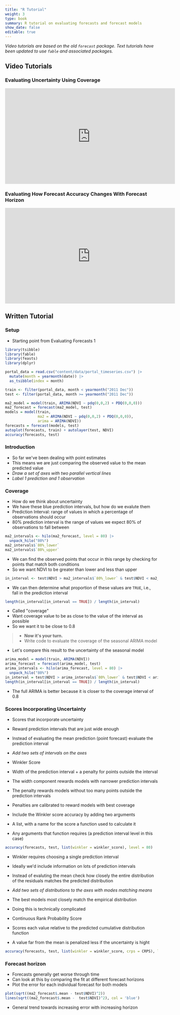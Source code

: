 ```yaml
---
title: "R Tutorial"
weight: 3
type: book
summary: R tutorial on evaluating forecasts and forecast models
show_date: false
editable: true
---
```


*Video tutorials are based on the old `forecast` package.*
*Text tutorials have been updated to use `fable` and associated packages.*

## Video Tutorials

### Evaluating Uncertainty Using Coverage

<iframe width="560" height="315" src="https://www.youtube.com/embed/hGlnIVYFUgg" frameborder="0" allow="accelerometer; autoplay; clipboard-write; encrypted-media; gyroscope; picture-in-picture" allowfullscreen></iframe>

### Evaluating How Forecast Accuracy Changes With Forecast Horizon

<iframe width="560" height="315" src="https://www.youtube.com/embed/DHOfUYLnshA" frameborder="0" allow="accelerometer; autoplay; clipboard-write; encrypted-media; gyroscope; picture-in-picture" allowfullscreen></iframe>

## Written Tutorial

### Setup

* Starting point from Evaluating Forecasts 1

```r
library(tsibble)
library(fable)
library(feasts)
library(dplyr)

portal_data = read.csv("content/data/portal_timeseries.csv") |>
  mutate(month = yearmonth(date)) |>
  as_tsibble(index = month)

train <- filter(portal_data, month < yearmonth("2011 Dec"))
test <- filter(portal_data, month >= yearmonth("2011 Dec"))

ma2_model = model(train, ARIMA(NDVI ~ pdq(0,0,2) + PDQ(0,0,0)))
ma2_forecast = forecast(ma2_model, test)
models = model(train,
               ma2 = ARIMA(NDVI ~ pdq(0,0,2) + PDQ(0,0,0)),
               arima = ARIMA(NDVI))
forecasts = forecast(models, test)
autoplot(forecasts, train) + autolayer(test, NDVI)
accuracy(forecasts, test)
```

### Introduction

* So far we've been dealing with point estimates
* This means we are just comparing the observed value to the mean predicted value
* _Draw a set of axes with two parallel vertical lines_
* _Label 1 prediction and 1 observation_

### Coverage

* How do we think about uncertainty
* We have these blue prediction intervals, but how do we evalute them
* Prediction Interval: range of values in which a percentage of observations
  should occur
* 80% prediction interval is the range of values we expect 80% of observations to fall between

```r
ma2_intervals <- hilo(ma2_forecast, level = 80) |>
  unpack_hilo("80%")
ma2_intervals$`80%_lower`
ma2_intervals$`80%_upper`
```

* We can find the observed points that occur in this range by checking for points that match both conditions
* So we want NDVI to be greater than lower and less than upper

```r
in_interval <- test$NDVI > ma2_intervals$`80%_lower` & test$NDVI < ma2_intervals$`80%_upper`
```

* We can then determine what proportion of these values are `TRUE`, i.e., fall in the prediction interval

```r
length(in_interval[in_interval == TRUE]) / length(in_interval)
```

* Called "coverage"
* Want coverage value to be as close to the value of the interval as possible
* So we want it to be close to 0.8

> * **Now it's your turn.**
> * Write code to evaluate the coverage of the seasonal ARIMA model

* Let's compare this result to the uncertainty of the seasonal model

```r
arima_model = model(train, ARIMA(NDVI))
arima_forecast = forecast(arima_model, test)
arima_intervals <- hilo(arima_forecast, level = 80) |>
  unpack_hilo("80%")
in_interval = test$NDVI > arima_intervals$`80%_lower` & test$NDVI < arima_intervals$`80%_upper`
length(in_interval[in_interval == TRUE]) / length(in_interval)
```

* The full ARIMA is better because it is closer to the coverage interval of 0.8

### Scores Incorporating Uncertainty

* Scores that incorporate uncertainty
* Reward prediction intervals that are just wide enough
* Instead of evaluating the mean prediction (point forecast) evaluate the prediction interval
* _Add two sets of intervals on the axes_

* Winkler Score
* Width of the prediction interval + a penalty for points outside the interval
* The width component rewards models with narrower prediction intervals
* The penalty rewards models without too many points outside the prediction intervals
* Penalties are calibrated to reward models with best coverage

* Include the Winkler score accuracy by adding two arguments
* A list, with a name for the score a function used to calculate it
* Any arguments that function requires (a prediction interval level in this case)

```r
accuracy(forecasts, test, list(winkler = winkler_score), level = 80)
```

* Winkler requires choosing a single prediction interval
* Ideally we'd include information on lots of prediction intervals
* Instead of evaluting the mean check how closely the entire distribution of the residuals matches the predicted distribution
* _Add two sets of distributions to the axes with modes matching means_
* The best models most closely match the empirical distribution

* Doing this is technically complicated
* Continuous Rank Probability Score
* Scores each value relative to the predicted cumulative distribution function
* A value far from the mean is penalized less if the uncertainty is hight

```r
accuracy(forecasts, test, list(winkler = winkler_score, crps = CRPS), level = 80)
```

### Forecast horizon

* Forecasts generally get worse through time
* Can look at this by comparing the fit at different forecast horizons
* Plot the error for each individual forecast for both models

```r
plot(sqrt((ma2_forecast$.mean - test$NDVI)^2))
lines(sqrt((ma2_forecast$.mean -  test$NDVI)^2), col = 'blue')
```

* General trend towards increasing error with increasing horizon

